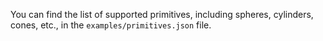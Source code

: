 You can find the list of supported primitives, including spheres, cylinders, cones, etc., in the `examples/primitives.json` file.

